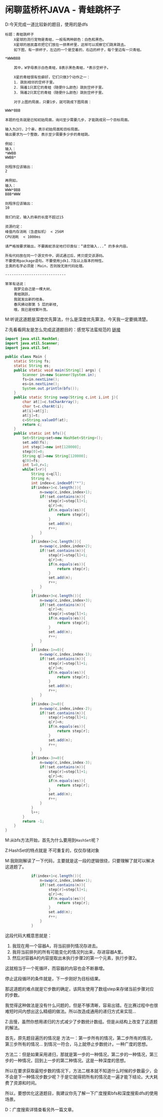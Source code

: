 # 闲聊蓝桥杯JAVA - 青蛙跳杯子   

D:今天完成一道比较新的题目，使用的是dfs

```
标题：青蛙跳杯子
    X星球的流行宠物是青蛙，一般有两种颜色：白色和黑色。
    X星球的居民喜欢把它们放在一排茶杯里，这样可以观察它们跳来跳去。
    如下图，有一排杯子，左边的一个是空着的，右边的杯子，每个里边有一只青蛙。

*WWWBBB

    其中，W字母表示白色青蛙，B表示黑色青蛙，*表示空杯子。

    X星的青蛙很有些癖好，它们只做3个动作之一：
    1. 跳到相邻的空杯子里。
    2. 隔着1只其它的青蛙（随便什么颜色）跳到空杯子里。
    3. 隔着2只其它的青蛙（随便什么颜色）跳到空杯子里。

    对于上图的局面，只要1步，就可跳成下图局面：

WWW*BBB

本题的任务就是已知初始局面，询问至少需要几步，才能跳成另一个目标局面。

输入为2行，2个串，表示初始局面和目标局面。
输出要求为一个整数，表示至少需要多少步的青蛙跳。

例如：
输入：
*WWBB
WWBB*

则程序应该输出：
2

再例如，
输入：
WWW*BBB
BBB*WWW

则程序应该输出：
10

我们约定，输入的串的长度不超过15

资源约定：
峰值内存消耗（含虚拟机） < 256M
CPU消耗  < 1000ms

请严格按要求输出，不要画蛇添足地打印类似：“请您输入...” 的多余内容。

所有代码放在同一个源文件中，调试通过后，拷贝提交该源码。
不要使用package语句。不要使用jdk1.7及以上版本的特性。
主类的名字必须是：Main，否则按无效代码处理。

----------------------------

笨笨有话说：
    我梦见自己是一棵大树，
    青蛙跳跃，
    我就发出新的枝条，
    春风拂动那第 5 层的新枝,
    哦，我已是枝繁叶茂。
```

M:听说这道题是深度优先算法，什么是深度优先算法，今天我一定要搞清楚。 

Z:先看看网友是怎么完成这道题目的：感觉写法蛮规范的   [链接](https://blog.csdn.net/shdhhfhj/article/details/79666397)   

```java
import java.util.HashSet;  
import java.util.Scanner;  
import java.util.Set;  
  
public class Main {  
    static String fs;  
    static String es;  
    public static void main(String[] args) {  
        Scanner in=new Scanner(System.in);  
        fs=in.nextLine();  
        es=in.nextLine();  
        System.out.println(bfs());  
    }  
    public static String swap(String c,int i,int j){  
        char at[]=c.toCharArray();  
        char t=c.charAt(i);  
        at[i]=at[j];  
        at[j]=t;  
        c=String.valueOf(at);  
        return c;  
    }  
    public static int bfs(){  
        Set<String>set=new HashSet<String>();  
        set.add(fs);  
        int step[]=new int[120000];  
        step[0]=0;  
        String q[]=new String[120000];  
        q[0]=fs;  
        int l=0,r=1;  
        while(l<r){  
            String c=q[l];  
            String n;  
            int index=c.indexOf("*");  
            if(index+1<c.length()){  
                n=swap(c,index,index+1);  
                if(!set.contains(n)){  
                    step[r]=step[l]+1;  
                    q[r]=n;  
                    if(n.equals(es)){  
                        return step[r];  
                    }  
                    set.add(n);  
                    r++;  
                }  
            }  
            if(index+2<c.length()){  
                n=swap(c,index,index+2);  
                if(!set.contains(n)){  
                    step[r]=step[l]+1;  
                    q[r]=n;  
                    if(n.equals(es)){  
                        return step[r];  
                    }  
                    set.add(n);  
                    r++;  
                }  
            }  
            if(index+3<c.length()){  
                n=swap(c,index,index+3);  
                if(!set.contains(n)){  
                    q[r]=n;  
                    step[r]=step[l]+1;  
                    if(n.equals(es)){  
                        return step[r];  
                    }  
                    set.add(n);  
                    r++;  
                }  
            }  
            if(index-1>=0){  
                n=swap(c,index,index-1);  
                if(!set.contains(n)){  
                    step[r]=step[l]+1;  
                    q[r]=n;  
                    if(n.equals(es)){  
                        return step[r];  
                    }  
                    set.add(n);  
                    r++;  
                }  
            }  
            if(index-2>=0){  
                n=swap(c,index,index-2);  
                if(!set.contains(n)){  
                    step[r]=step[l]+1;  
                    q[r]=n;  
                    if(n.equals(es)){  
                        return step[r];  
                    }  
                    set.add(n);  
                    r++;  
                }  
            }  
            if(index-3>=0){  
                n=swap(c,index,index-3);  
                if(!set.contains(n)){  
                    step[r]=step[l]+1;  
                    q[r]=n;  
                    if(n.equals(es)){  
                        return step[r];  
                    }  
                    set.add(n);  
                    r++;  
                }  
            }  
            l++;  
        }  
        return -1;  
    }  
}  
```

M:从bfs方法开始，首先为什么要用到``HashSet``呢？   

Z:HashSet的特点就是   不可重复的，仅仅存储对象   

M:我刚刚解读了一下代码，主要就是这一段的逻辑很绕，只要理解了就可以解决这道题了。

```java
            if(index+1<c.length()){  
                n=swap(c,index,index+1);  
                if(!set.contains(n)){  
                    step[r]=step[l]+1;  
                    q[r]=n;  
                    if(n.equals(es)){  
                        return step[r];  
                    }  
                    set.add(n);  
                    r++;  
                }  
            } 
```

这段代码大概意思就是：

1. 我现在用一个容器A，将当前排列情况存进去。
2. 我将当前排列的所有可能变化的情况列出来，存进容器A里。
3. 然后对容器A的内容提取出未执行步骤2的第一个元素，执行步骤2。

这就相当于一个死循环，而容器的内容也会不断暴增。

停止这段循环的条件就是，下一步刚好为目标结果。

那这道题的难点就是它步数的确定，该网友使用了数组step来存储当前步骤对应的步数。

我觉得这种做法是没有什么问题的，但是不够清晰，容易出错。在比赛过程中也很难短时间内想出这么精细的做法。所以改造成通用的递归方式来实现...

Z:且慢，虽然你想用递归的方式减少了步数统计数组。但是从结构上改变了这道题的解法。

首先，原先题目遍历的情况是 方法一：第一步所有的情况，第二步所有的情况，第三步所有的情况...  到情况一符合，马上就停止步数统计。一种广度的思想。

方法二：但是如果采用递归，那就是第一步的一种情况，第二步的一种情况，第三步的一种情况，回到上一步的第二种情况。这是一种深度的思想。

所以在要求获取最短步数的情况下，方法二根本就不知道什么时候的步数最少，会不会是下一种情况步数少呢？于是它就得把所有的情况走一遍才能下结论。大大耗费了资源和时间。

所以，要想优化这道题目，我建议你先了解一下广度搜索bfs和深度搜索dfs的使用场景。

D：广度搜索详情查看另外一篇文章。







